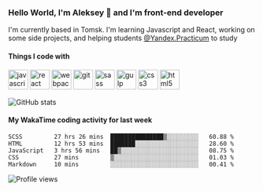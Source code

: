 ### Hello World, I'm Aleksey 👋 and I'm front-end developer
I'm currently based in Tomsk. I'm  learning Javascript and React, working on some side projects, and helping students [@Yandex.Practicum](https://praktikum.yandex.ru/web/) to study
#### Things I code with

[<img src='https://cdn.jsdelivr.net/npm/simple-icons@3.0.1/icons/javascript.svg' alt='javascript' title='Javascript' height='40'>](https://simpleicons.org/icons/javascript.svg)  [<img src='https://cdn.jsdelivr.net/npm/simple-icons@3.0.1/icons/react.svg' alt='react' title='React' height='40'>](https://simpleicons.org/icons/react.svg)  [<img src='https://cdn.jsdelivr.net/npm/simple-icons@3.0.1/icons/webpack.svg' alt='webpack' title='Webpack' height='40'>](https://simpleicons.org/icons/webpack.svg)  [<img src='https://cdn.jsdelivr.net/npm/simple-icons@3.0.1/icons/git.svg' alt='git' title='Git' height='40'>](https://simpleicons.org/icons/git.svg)  [<img src='https://cdn.jsdelivr.net/npm/simple-icons@3.0.1/icons/sass.svg' alt='sass' title='SASS' height='40'>](https://simpleicons.org/icons/sass.svg)  [<img src='https://cdn.jsdelivr.net/npm/simple-icons@3.0.1/icons/gulp.svg' alt='gulp' title='Gulp' height='40'>](https://simpleicons.org/icons/gulp.svg)  [<img src='https://cdn.jsdelivr.net/npm/simple-icons@3.0.1/icons/css3.svg' alt='css3' title='CSS3' height='40'>](https://simpleicons.org/icons/css3.svg)  [<img src='https://cdn.jsdelivr.net/npm/simple-icons@3.0.1/icons/html5.svg' alt='html5' title='HTML5' height='40'>](https://simpleicons.org/icons/html5.svg)

![GitHub stats](https://github-readme-stats.vercel.app/api?username=jusstes&show_icons=true)

#### My WakaTime coding activity for last week

<!--START_SECTION:waka-->
```text
SCSS         27 hrs 26 mins  ███████████████▒░░░░░░░░░   60.88 % 
HTML         12 hrs 53 mins  ███████░░░░░░░░░░░░░░░░░░   28.60 % 
JavaScript   3 hrs 56 mins   ██▒░░░░░░░░░░░░░░░░░░░░░░   08.75 % 
CSS          27 mins         ▒░░░░░░░░░░░░░░░░░░░░░░░░   01.03 % 
Markdown     10 mins         ░░░░░░░░░░░░░░░░░░░░░░░░░   00.41 % 
```
<!--END_SECTION:waka-->

![Profile views](https://gpvc.arturio.dev/jusstes)  
